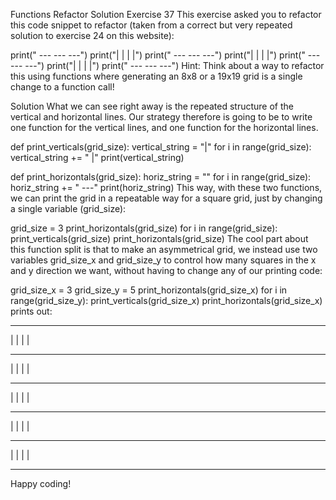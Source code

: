 Functions Refactor Solution
Exercise 37
This exercise asked you to refactor this code snippet to refactor (taken from a correct but very repeated solution to exercise 24 on this website):

print(" --- --- ---")
print("|   |   |   |")
print(" --- --- ---")
print("|   |   |   |")
print(" --- --- ---")
print("|   |   |   |")
print(" --- --- ---")
Hint: Think about a way to refactor this using functions where generating an 8x8 or a 19x19 grid is a single change to a function call!

Solution
What we can see right away is the repeated structure of the vertical and horizontal lines. Our strategy therefore is going to be to write one function for the vertical lines, and one function for the horizontal lines.

def print_verticals(grid_size):
	vertical_string = "|"
	for i in range(grid_size):
		vertical_string += "   |"
	print(vertical_string)

def print_horizontals(grid_size):
	horiz_string = ""
	for i in range(grid_size):
		horiz_string += " ---"
	print(horiz_string)
This way, with these two functions, we can print the grid in a repeatable way for a square grid, just by changing a single variable (grid_size):

grid_size = 3
print_horizontals(grid_size)
for i in range(grid_size):
	print_verticals(grid_size)
	print_horizontals(grid_size)
The cool part about this function split is that to make an asymmetrical grid, we instead use two variables grid_size_x and grid_size_y to control how many squares in the x and y direction we want, without having to change any of our printing code:

grid_size_x = 3
grid_size_y = 5
print_horizontals(grid_size_x)
for i in range(grid_size_y):
	print_verticals(grid_size_x)
	print_horizontals(grid_size_x)
prints out:

 --- --- ---
|   |   |   |
 --- --- ---
|   |   |   |
 --- --- ---
|   |   |   |
 --- --- ---
|   |   |   |
 --- --- ---
|   |   |   |
 --- --- ---
Happy coding!
